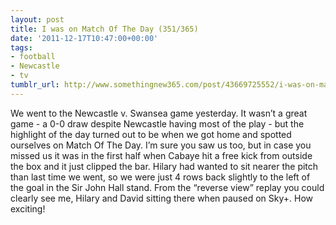 ```yaml
---
layout: post
title: I was on Match Of The Day (351/365)
date: '2011-12-17T10:47:00+00:00'
tags:
- football
- Newcastle
- tv
tumblr_url: http://www.somethingnew365.com/post/43669725552/i-was-on-match-of-the-day-351365
---
```

We went to the Newcastle v. Swansea game yesterday. It wasn’t a great game - a 0-0 draw despite Newcastle having most of the play - but the highlight of the day turned out to be when we got home and spotted ourselves on Match Of The Day.
I’m sure you saw us too, but in case you missed us it was in the first half when Cabaye hit a free kick from outside the box and it just clipped the bar. Hilary had wanted to sit nearer the pitch than last time we went, so we were just 4 rows back slightly to the left of the goal in the Sir John Hall stand. From the “reverse view” replay you could clearly see me, Hilary and David sitting there when paused on Sky+.
How exciting!
